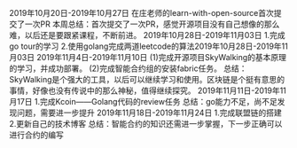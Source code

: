 2019年10月20日-2019年10月27日
在庄老师的learn-with-open-source首次提交了一次PR
本周总结：首次提交了一次PR，感觉开源项目没有自己想像的那么难，以后还是要跟紧课程，不断前进。
2019年10月28日-2019年11月03日
1.完成go tour的学习
2.使用golang完成两道leetcode的算法2019年10月28日-2019年11月03日
2019年11月4日-2019年11月10日
(1)完成开源项目SkyWalking的基本原理的学习，并成功部署。
(2)完成智能合约组的安装fabric任务。
总结：SkyWalking是个强大的工具，以后可以继续学习和使用。区块链是个挺有意思的事情，好像也没有传说中的那么神秘，值得继续探究。
2019年11月11日-2019年11月17日
1.完成Kcoin——Golang代码的review任务
总结：go能力不足，尚不足发现问题，需要进一步提升
2019年11月18日-2019年11月24日
1.完成联盟链的搭建
2.更新自己的技术博客
总结：智能合约的知识还需进一步掌握，下一步正确可以进行合约的编写
